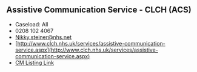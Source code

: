 
## Assistive Communication Service - CLCH (ACS)

- Caseload: All 
- <i class="fa fa-phone"></i> 0208 102 4067
- <i class="fa fa-envelope"></i> <a href="mailto: Nikky.steiner@nhs.net"> Nikky.steiner@nhs.net</a>
- <i class="fa fa-home"></i> [http://www.clch.nhs.uk/services/assistive-communication-service.aspx](http://www.clch.nhs.uk/services/assistive-communication-service.aspx)
- [CM Listing Link](http://www.communicationmatters.org.uk/contact-assessment-service/assistive-communication-service)